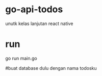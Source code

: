 # go-api-todos
unutk kelas lanjutan react native

# run
go run main.go

#buat database dulu dengan nama todosku
